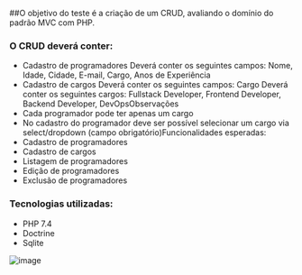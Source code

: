 ##O objetivo do teste é a criação de um CRUD, avaliando o domínio do padrão MVC com PHP.

### O CRUD deverá conter:
- Cadastro de programadores
    Deverá conter os seguintes campos: Nome, Idade, Cidade, E-mail, Cargo, Anos de Experiência
- Cadastro de cargos
    Deverá conter os seguintes campos: Cargo
    Deverá conter os seguintes cargos: Fullstack Developer, Frontend Developer, Backend Developer, DevOpsObservações
- Cada programador pode ter apenas um cargo
- No cadastro do programador deve ser possível selecionar um cargo via select/dropdown (campo obrigatório)Funcionalidades esperadas:
- Cadastro de programadores
- Cadastro de cargos
- Listagem de programadores
- Edição de programadores
- Exclusão de programadores

### Tecnologias utilizadas:
- PHP 7.4
- Doctrine
- Sqlite

![image](https://user-images.githubusercontent.com/40467826/73730279-4a05c980-4715-11ea-8012-b5db7b38c741.png)
